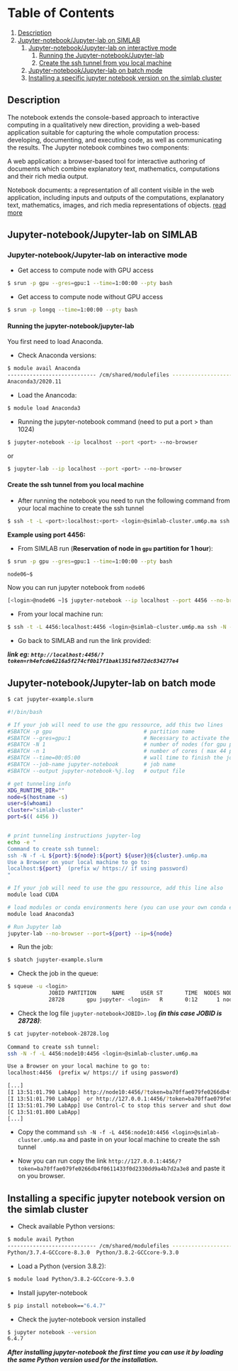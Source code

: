 # Table of Contents
1. [Description](#1)
2. [Jupyter-notebook/Jupyter-lab on SIMLAB](#2)
    1. [Jupyter-notebook/Jupyter-lab on interactive mode](#3)
        1. [Running the Jupyter-notebook/Jupyter-lab](#4)
        2. [Create the ssh tunnel from you local machine](#5)
    2. [Jupyter-notebook/Jupyter-lab on batch mode](#6)
    4. [Installing a specific jupyter notebook version on the simlab cluster](#7)

## Description <a name="1"></a>

The notebook extends the console-based approach to interactive computing in a qualitatively new direction, providing a web-based application suitable for capturing the whole computation process: developing, documenting, and executing code, as well as communicating the results. The Jupyter notebook combines two components:

A web application: a browser-based tool for interactive authoring of documents which combine explanatory text, mathematics, computations and their rich media output.

Notebook documents: a representation of all content visible in the web application, including inputs and outputs of the computations, explanatory text, mathematics, images, and rich media representations of objects.
[read more](https://jupyter-notebook.readthedocs.io/en/stable/notebook.html)

## Jupyter-notebook/Jupyter-lab on SIMLAB <a name="2"></a>

### Jupyter-notebook/Jupyter-lab on interactive mode <a name="3"></a>

- Get access to compute node with GPU access
```sh
$ srun -p gpu --gres=gpu:1 --time=1:00:00 --pty bash
```
- Get access to compute node without GPU access
```sh
$ srun -p longq --time=1:00:00 --pty bash
```
#### Running the jupyter-notebook/jupyter-lab <a name="4"></a>

You first need to load Anaconda.

- Check Anaconda versions:
```sh
$ module avail Anaconda
---------------------------- /cm/shared/modulefiles ----------------------------
Anaconda3/2020.11  
```

- Load the Anancoda:
```sh
$ module load Anaconda3
```

- Running the jupyter-notebook command (need to put a port > than 1024)
```sh
$ jupyter-notebook --ip localhost --port <port> --no-browser
```
or
```sh
$ jupyter-lab --ip localhost --port <port> --no-browser
```
#### Create the ssh tunnel from you local machine <a name="5"></a>

- After running the notebook you need to run the following command from your local machine to create the ssh tunnel
```sh
$ ssh -t -L <port>:localhost:<port> <login>@simlab-cluster.um6p.ma ssh -N -L <port>:localhost:<port> <node name>
```

**Example using port 4456:**

- From SIMLAB run (****Reservation of node in `gpu` partition for 1 hour****):

```sh
$ srun -p gpu --gres=gpu:1 --time=1:00:00 --pty bash

node06~$
```
Now you can run jupyter notebook from `node06`

```sh
[<login>@node06 ~]$ jupyter-notebook --ip localhost --port 4456 --no-browser
```

- From your local machine run:

```sh
$ ssh -t -L 4456:localhost:4456 <login>@simlab-cluster.um6p.ma ssh -N -L 4456:localhost:4456 node06
```

- Go back to SIMLAB and run the link provided:

***link eg: ```http://localhost:4456/?token=rh4efcde6216a5f274cf0b17f1bakl351fe872dc834277e4```***

## Jupyter-notebook/Jupyter-lab on batch mode <a name="6"></a>

```sh
$ cat jupyter-example.slurm

#!/bin/bash

# If your job will need to use the gpu ressource, add this two lines
#SBATCH -p gpu                             # partition name
#SBATCH --gres=gpu:1                       # Necessary to activate the gpu card (The number of GPUs allowed by node is 1)
#SBATCH -N 1                               # number of nodes (for gpu partition you can use 2 nodes max)
#SBATCH -n 1                               # number of cores ( max 44 per node)
#SBATCH --time=00:05:00                    # wall time to finish the job
#SBATCH --job-name jupyter-notebook        # job name
#SBATCH --output jupyter-notebook-%j.log   # output file

# get tunneling info
XDG_RUNTIME_DIR=""
node=$(hostname -s)
user=$(whoami)
cluster="simlab-cluster"
port=$(( 4456 ))


# print tunneling instructions jupyter-log
echo -e "
Command to create ssh tunnel:
ssh -N -f -L ${port}:${node}:${port} ${user}@${cluster}.um6p.ma
Use a Browser on your local machine to go to:
localhost:${port}  (prefix w/ https:// if using password)
"

# If your job will need to use the gpu ressource, add this line also
module load CUDA

# load modules or conda environments here (you can use your own conda environment)
module load Anaconda3

# Run Jupyter lab
jupyter-lab --no-browser --port=${port} --ip=${node} 
```

- Run the job:
```sh
$ sbatch jupyter-example.slurm
```

- Check the job in the queue:
```sh
$ squeue -u <login>
             JOBID PARTITION     NAME     USER ST       TIME  NODES NODELIST(REASON)
             28728       gpu jupyter- <login>   R       0:12      1 node10
```
- Check the log file `jupyter-notebook<JOBID>.log` ***(in this case JOBID is 28728)***:

```sh
$ cat jupyter-notebook-28728.log 
 
Command to create ssh tunnel:
ssh -N -f -L 4456:node10:4456 <login>@simlab-cluster.um6p.ma

Use a Browser on your local machine to go to:
localhost:4456  (prefix w/ https:// if using password)

[...]
[I 13:51:01.790 LabApp] http://node10:4456/?token=ba70ffae079fe0266db4f0611433f0d2330dd9a4b7d2a3e8
[I 13:51:01.790 LabApp]  or http://127.0.0.1:4456/?token=ba70ffae079fe0266db4f0611433f0d2330dd9a4b7d2a3e8
[I 13:51:01.790 LabApp] Use Control-C to stop this server and shut down all kernels (twice to skip confirmation).
[C 13:51:01.800 LabApp] 
[...]    
```

- Copy the command `ssh -N -f -L 4456:node10:4456 <login>@simlab-cluster.um6p.ma` and paste in on your local machine to create the ssh tunnel

- Now you can run copy the link `http://127.0.0.1:4456/?token=ba70ffae079fe0266db4f0611433f0d2330dd9a4b7d2a3e8` and paste it on you browser.

## Installing a specific jupyter notebook version on the simlab cluster <a name="7"></a>

- Check available Python versions:

```sh
$ module avail Python
---------------------------- /cm/shared/modulefiles ----------------------------
Python/3.7.4-GCCcore-8.3.0  Python/3.8.2-GCCcore-9.3.0  
```

- Load a Python (version 3.8.2):
```sh
$ module load Python/3.8.2-GCCcore-9.3.0
```
- Install jupyter-notebook
```sh
$ pip install notebook=="6.4.7"
```

- Check the juyter-notebook version installed
```sh
$ jupyter notebook --version
6.4.7
```
***After installing jupyter-notebook the first time you can use it by loading the same Python version used for the installation.***

